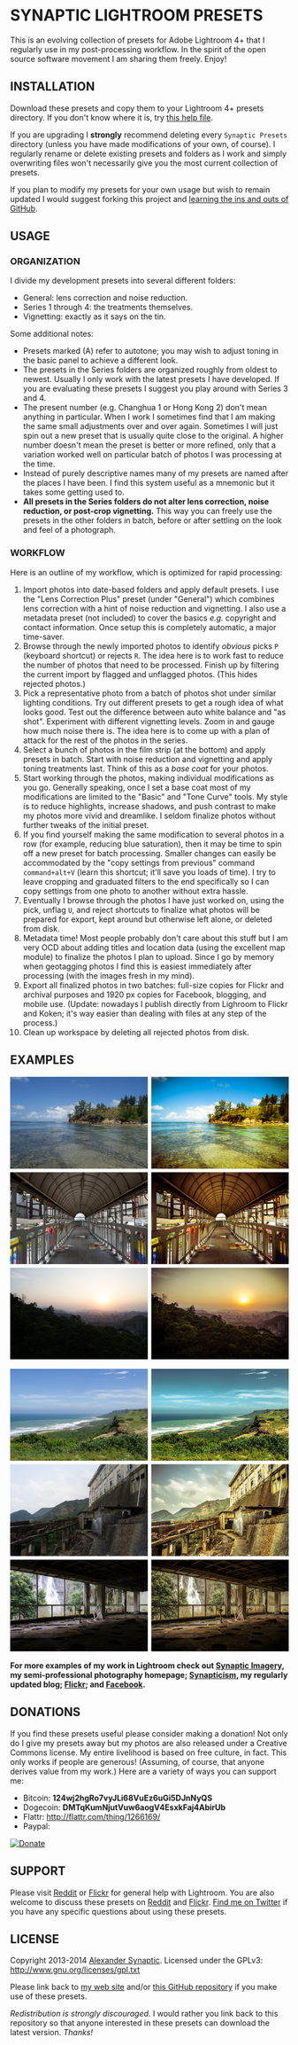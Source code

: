 # SYNAPTIC LIGHTROOM PRESETS

This is an evolving collection of presets for Adobe Lightroom 4+ that I regularly use in my post-processing workflow. In the spirit of the open source software movement I am sharing them freely. Enjoy!

## INSTALLATION

Download these presets and copy them to your Lightroom 4+ presets directory. If you don't know where it is, try [this help file](http://helpx.adobe.com/lightroom/kb/preference-file-locations-lightroom-4.html).

If you are upgrading I **strongly** recommend deleting every `Synaptic Presets` directory (unless you have made modifications of your own, of course). I regularly rename or delete existing presets and folders as I work and simply overwriting files won't necessarily give you the most current collection of presets.

If you plan to modify my presets for your own usage but wish to remain updated I would suggest forking this project and [learning the ins and outs of GitHub](https://try.github.io).

## USAGE

### ORGANIZATION

I divide my development presets into several different folders:

* General: lens correction and noise reduction.
* Series 1 through 4: the treatments themselves.
* Vignetting: exactly as it says on the tin.

Some additional notes:

* Presets marked (A) refer to autotone; you may wish to adjust toning in the basic panel to achieve a different look.
* The presets in the Series folders are organized roughly from oldest to newest. Usually I only work with the latest presets I have developed. If you are evaluating these presets I suggest you play around with Series 3 and 4.
* The present number (e.g. Changhua 1 or Hong Kong 2) don't mean anything in particular. When I work I sometimes find that I am making the same small adjustments over and over again. Sometimes I will just spin out a new preset that is usually quite close to the original. A higher number doesn't mean the preset is better or more refined, only that a variation worked well on particular batch of photos I was processing at the time.
* Instead of purely descriptive names many of my presets are named after the places I have been. I find this system useful as a mnemonic but it takes some getting used to.
* **All presets in the Series folders do not alter lens correction, noise reduction, or post-crop vignetting.** This way you can freely use the presets in the other folders in batch, before or after settling on the look and feel of a photograph.

### WORKFLOW

Here is an outline of my workflow, which is optimized for rapid processing:

1. Import photos into date-based folders and apply default presets. I use the "Lens Correction Plus" preset (under "General") which combines lens correction with a hint of noise reduction and vignetting. I also use a metadata preset (not included) to cover the basics *e.g.* copyright and contact information. Once setup this is completely automatic, a major time-saver.
2. Browse through the newly imported photos to identify *obvious* picks `P` (keyboard shortcut) or rejects `R`. The idea here is to work fast to reduce the number of photos that need to be processed. Finish up by filtering the current import by flagged and unflagged photos. (This hides rejected photos.)
3. Pick a representative photo from a batch of photos shot under similar lighting conditions. Try out different presets to get a rough idea of what looks good. Test out the difference between auto white balance and "as shot". Experiment with different vignetting levels. Zoom in and gauge how much noise there is. The idea here is to come up with a plan of attack for the rest of the photos in the series.
4. Select a bunch of photos in the film strip (at the bottom) and apply presets in batch. Start with noise reduction and vignetting and apply toning treatments last. Think of this as a *base coat* for your photos.
5. Start working through the photos, making individual modifications as you go. Generally speaking, once I set a base coat most of my modifications are limited to the "Basic" and "Tone Curve" tools. My style is to reduce highlights, increase shadows, and push contrast to make my photos more vivid and dreamlike. I seldom finalize photos without further tweaks of the initial preset.
6. If you find yourself making the same modification to several photos in a row (for example, reducing blue saturation), then it may be time to spin off a new preset for batch processing. Smaller changes can easily be accommodated by the "copy settings from previous" command `command+alt+V` (learn this shortcut; it'll save you loads of time). I try to leave cropping and graduated filters to the end specifically so I can copy settings from one photo to another without extra hassle.
7. Eventually I browse through the photos I have just worked on, using the pick, unflag `U`, and reject shortcuts to finalize what photos will be prepared for export, kept around but otherwise left alone, or deleted from disk.
8. Metadata time! Most people probably don't care about this stuff but I am very OCD about adding titles and location data (using the excellent map module) to finalize the photos I plan to upload. Since I go by memory when geotagging photos I find this is easiest immediately after processing (with the images fresh in my mind).
9. Export all finalized photos in two batches: full-size copies for Flickr and archival purposes and 1920 px copies for Facebook, blogging, and mobile use. (Update: nowadays I publish directly from Lighroom to Flickr and Koken; it's way easier than dealing with files at any step of the process.)
10. Clean up workspace by deleting all rejected photos from disk.

## EXAMPLES

![Synaptic Lightroom Presets - Example 1](/synaptic-lightroom-presets-example-1.png "Synaptic Lightroom Presets - Example 1")

![Synaptic Lightroom Presets - Example 2](/synaptic-lightroom-presets-example-2.png "Synaptic Lightroom Presets - Example 2")

**For more examples of my work in Lightroom check out [Synaptic Imagery](http://synapticimagery.com), my semi-professional photography homepage; [Synapticism](http://synapticism.com/c/photography), my regularly updated blog; [Flickr](http://www.flickr.com/photos/synapticism); and [Facebook](https://www.facebook.com/synaptic.imagery).**

## DONATIONS

If you find these presets useful please consider making a donation! Not only do I give my presets away but my photos are also released under a Creative Commons license. My entire livelihood is based on free culture, in fact. This only works if people are generous! (Assuming, of course, that anyone derives value from my work.) Here are a variety of ways you can support me:

* Bitcoin: **124wj2hgRo7vyJLi68VuEz6uGi5DJnNyQS**
* Dogecoin: **DMTqKumNjutVuw6aogV4EsxkFaj4AbirUb**
* Flattr: http://flattr.com/thing/1266169/
* Paypal:

[![Donate](https://www.paypalobjects.com/en_US/i/btn/btn_donate_LG.gif)](https://www.paypal.com/cgi-bin/webscr?cmd=_s-xclick&hosted_button_id=B5KKQP6YJ5PUJ)

## SUPPORT

Please visit [Reddit](http://www.reddit.com/r/Lightroom) or [Flickr](http://www.flickr.com/groups/adobe_lightroom/) for general help with Lightroom. You are also welcome to discuss these presets on [Reddit](http://www.reddit.com/r/Lightroom/comments/1zjwxe/synaptic_lightroom_presets_07/) and [Flickr](https://secure.flickr.com/groups/adobe_lightroom/discuss/72157641868398153/). [Find me on Twitter](https://twitter.com/Synapticism) if you have any specific questions about using these presets.

## LICENSE

Copyright 2013-2014 [Alexander Synaptic](http://alexandersynaptic.com). Licensed under the GPLv3: http://www.gnu.org/licenses/gpl.txt

Please link back to [my web site](http://synapticism.com) and/or [this GitHub repository](https://github.com/synapticism/synaptic-lightroom-presets) if you make use of these presets.

*Redistribution is strongly discouraged.* I would rather you link back to this repository so that anyone interested in these presets can download the latest version. *Thanks!*
